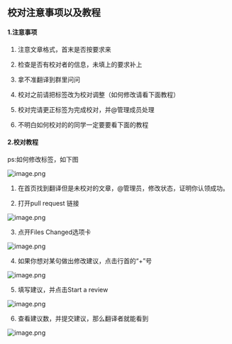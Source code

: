 ## 校对注意事项以及教程
<!-- #### 1.pull request目录（大家选择等待校对的pull request进行校对） -->
<!-- | 编号   | pull request                                     | 状态   | 校对认领人                                       |
| ---- | ---------------------------------------- | ---- |  ---------------------------------------- |
| #128 | [Producing a SOAP web service](https://github.com/SpringForAll/spring-guides-translation/pull/128) |    正在校对  | [王嘉龙](https://github.com/zaixiandemiao)  |
| #125| [accessing-jpa-data-with-rest ](https://github.com/SpringForAll/spring-guides-translation/pull/125) |    校对完成  | [maskwang](https://github.com/maskwang520)   |
| #124 | [centralized-configuration](https://github.com/SpringForAll/spring-guides-translation/pull/124) |    正在校对  | [胡明昊](https://github.com/hh23485)   |
| #123 | [consuming-rest-angularjs](https://github.com/SpringForAll/spring-guides-translation/pull/123) |    正在校对  | [rhwayfun](https://github.com/rhwayfun)   |
| #122| [Build rest service with Spring](https://github.com/SpringForAll/spring-guides-translation/pull/122) |    等待校对  | [](https://github.com/Jitianyu)   |
| #115 | [converting-a-spring-boot-jar-application-to-a-war](https://github.com/SpringForAll/spring-guides-translation/pull/115) |    等待校对  | [](https://github.com/Jitianyu)   |
| #113 | [building-java-projects-with-maven](https://github.com/SpringForAll/spring-guides-translation/pull/113) |    等待校对  | [](https://github.com/Jitianyu)   |
| #112 | [spring-boot-with-docker](https://github.com/SpringForAll/spring-guides-translation/pull/112) |    正在校对  | [carlzhangweiwen](https://github.com/carlzhangweiwen)   |
| #109| [building-rest-services-with-spring](https://github.com/SpringForAll/spring-guides-translation/pull/109) |    等待校对  | [](https://github.com/Jitianyu)   |
| #108 | [creating-asynchronous-methods](https://github.com/SpringForAll/spring-guides-translation/pull/108) |    等待校对  | [](https://github.com/Jitianyu)   |
| #107 | [securing-a-web-application](https://github.com/SpringForAll/spring-guides-translation/pull/107) |    等待校对  | [](https://github.com/Jitianyu)   |
| #106 | [ Batch YARN Application](https://github.com/SpringForAll/spring-guides-translation/pull/106) |    等待校对  | [](https://github.com/Jitianyu)   |
| #103 | [building an application with spring boot](https://github.com/SpringForAll/spring-guides-translation/pull/103) |    等待校对  | [](https://github.com/Jitianyu)   |
| #101 | [Creating API Documentation with Restdocs](https://github.com/SpringForAll/spring-guides-translation/pull/101) |    等待校对  | [](https://github.com/Jitianyu)   |
| #96 | [Update messaging-with-redis](https://github.com/SpringForAll/spring-guides-translation/pull/96) |    等待校对  | [](https://github.com/Jitianyu)   |
| #90 | [routing-and-filtering](https://github.com/SpringForAll/spring-guides-translation/pull/90) |    等待校对  | [](https://github.com/Jitianyu)   | -->

#### 1.注意事项
1.  注意文章格式，首末是否按要求来

2.  检查是否有校对者的信息，未填上的要求补上

3.  拿不准翻译到群里问问

4. 校对之前请把标签改为校对调整（如何修改请看下面教程）

5. 校对完请更正标签为完成校对，并@管理成员处理

6. 不明白如何校对的的同学一定要要看下面的教程



#### 2.校对教程 

ps:如何修改标签，如下图

![image.png](http://upload-images.jianshu.io/upload_images/5281821-37cf2601253312bf.png?imageMogr2/auto-orient/strip%7CimageView2/2/w/1240)

1. 在首页找到翻译但是未校对的文章，@管理员，修改状态，证明你认领成功。

2. 打开pull request 链接

![image.png](http://upload-images.jianshu.io/upload_images/5281821-a2aba1b36e3416cd.png?imageMogr2/auto-orient/strip%7CimageView2/2/w/1240)

3. 点开Files Changed选项卡

![image.png](http://upload-images.jianshu.io/upload_images/5281821-79fe6c3a09100535.png?imageMogr2/auto-orient/strip%7CimageView2/2/w/1240)

4. 如果你想对某句做出修改建议，点击行首的“+”号


![image.png](http://upload-images.jianshu.io/upload_images/5281821-c99d654abb1c3aee.png?imageMogr2/auto-orient/strip%7CimageView2/2/w/1240)
 
5. 填写建议，并点击Start a review

![image.png](http://upload-images.jianshu.io/upload_images/5281821-e6b2de6c7f14db86.png?imageMogr2/auto-orient/strip%7CimageView2/2/w/1240)

6. 查看建议数，并提交建议，那么翻译者就能看到


![image.png](http://upload-images.jianshu.io/upload_images/5281821-556bc99264fb40ae.png?imageMogr2/auto-orient/strip%7CimageView2/2/w/1240)



